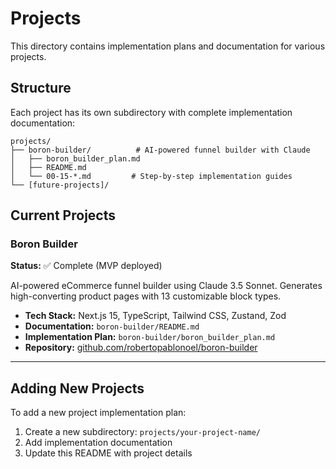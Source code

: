 # Projects

This directory contains implementation plans and documentation for various projects.

## Structure

Each project has its own subdirectory with complete implementation documentation:

```
projects/
├── boron-builder/          # AI-powered funnel builder with Claude
│   ├── boron_builder_plan.md
│   ├── README.md
│   └── 00-15-*.md         # Step-by-step implementation guides
└── [future-projects]/
```

## Current Projects

### Boron Builder
**Status:** ✅ Complete (MVP deployed)

AI-powered eCommerce funnel builder using Claude 3.5 Sonnet. Generates high-converting product pages with 13 customizable block types.

- **Tech Stack:** Next.js 15, TypeScript, Tailwind CSS, Zustand, Zod
- **Documentation:** `boron-builder/README.md`
- **Implementation Plan:** `boron-builder/boron_builder_plan.md`
- **Repository:** [github.com/robertopablonoel/boron-builder](https://github.com/robertopablonoel/boron-builder)

---

## Adding New Projects

To add a new project implementation plan:

1. Create a new subdirectory: `projects/your-project-name/`
2. Add implementation documentation
3. Update this README with project details
